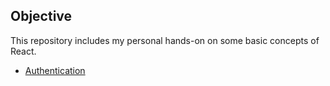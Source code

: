 ## Objective
This repository includes my personal hands-on on some basic concepts of React.

- [Authentication](https://github.com/WebDevSatyam/mini-React.git)

